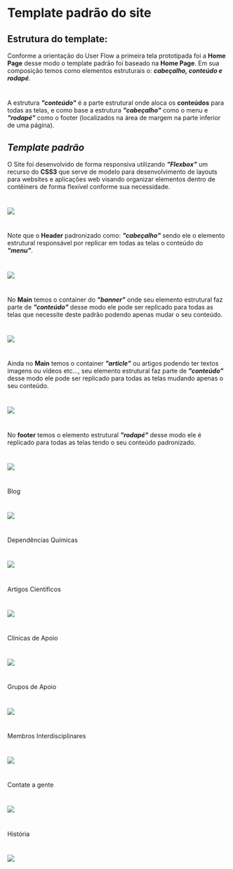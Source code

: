 # Template padrão do site

## Estrutura do template:
Conforme a orientação do User Flow a primeira tela prototipada foi a **Home Page** desse modo o template padrão foi baseado na **Home Page**. Em sua composição temos como elementos estruturais o: ***cabeçalho, conteúdo e rodapé***.
#
A estrutura ***"conteúdo"*** é a parte estrutural onde aloca os **conteúdos** para todas as telas, e como base a estrutura ***"cabeçalho"*** como o menu e ***"rodapé"*** como o footer (localizados na área de margem na parte inferior de uma página). 

 
## ***Template padrão***

 O Site foi desenvolvido de forma responsiva utilizando ***"Flexbox"*** um recurso do **CSS3** que serve de modelo para desenvolvimento de layouts para websites e aplicações web visando organizar elementos dentro de contêiners de forma flexível conforme sua necessidade.
 
 #

<img src="https://user-images.githubusercontent.com/86859418/174415194-7664f7ee-a460-4060-96a4-2d91021ddeb9.jpg">

#

Note que o **Header** padronizado como:  ***"cabeçalho"*** sendo ele o elemento estrutural responsável por replicar em todas as telas o conteúdo do ***"menu"***. 

#

<img src="https://user-images.githubusercontent.com/86859418/174416869-7ad8b628-0469-432e-8b0a-8946b38764ec.jpg">

#

No **Main** temos o container do ***"banner"*** onde seu elemento estrutural faz parte de ***"conteúdo"*** desse modo ele pode ser replicado para todas as telas que necessite deste padrão podendo apenas mudar o seu conteúdo. 

#

<img src="https://user-images.githubusercontent.com/86859418/174416890-35f54399-f891-4af3-bd0e-7478c224511b.jpg">

#

Ainda no **Main** temos o container ***"article"*** ou artigos podendo ter textos imagens ou vídeos etc..., seu elemento estrutural faz parte de ***"conteúdo"*** desse modo ele pode ser replicado para todas as telas mudando apenas o seu conteúdo. 

#

<img src="https://user-images.githubusercontent.com/86859418/174416904-25a9fb42-5584-406f-9727-36bcb5e7d857.jpg">

#

No **footer** temos o elemento estrutural ***"rodapé"*** desse modo ele é replicado para todas as telas tendo o seu conteúdo padronizado. 

#

<img src="https://user-images.githubusercontent.com/86859418/174416910-f28889f6-0204-409f-a083-d85c563de319.jpg">

#

Blog

#

<img src="https://user-images.githubusercontent.com/86859418/175845642-eb143341-a2f1-4673-8d6c-c2505f1898f9.jpg">

#

Dependências Químicas

#

<img src="https://user-images.githubusercontent.com/86859418/175845840-939d9558-ab17-48de-87df-8b84e50df95c.jpg">

#

Artigos Científicos

#

<img src="https://user-images.githubusercontent.com/86859418/175845946-76c81715-7a85-42ec-a427-2a5201f4ecf1.jpg">

#

Clínicas de Apoio

#

<img src="https://user-images.githubusercontent.com/86859418/175846104-1ea18119-b41c-4c76-9e91-caec8d669a4a.jpg">

#

Grupos de Apoio

#

<img src="https://user-images.githubusercontent.com/86859418/175846237-ab4b1708-e62e-4837-aa39-379356933cce.jpg">

#

Membros Interdisciplinares

#

<img src="https://user-images.githubusercontent.com/86859418/175846324-5d27e888-4895-4df6-ba03-9d5aec004266.jpg">

#

Contate a gente

#

<img src="https://user-images.githubusercontent.com/86859418/175846475-f7590683-cd46-4abc-a1b6-30e1503a8064.jpg">

#

História

#

<img src="https://user-images.githubusercontent.com/86859418/175846540-d63c4214-332c-4f76-ab4a-4fe1fef81a1e.jpg">

#


